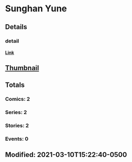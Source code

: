 # Sunghan  Yune 
## Details
### detail
#### [Link](http://marvel.com/comics/creators/14218/sunghan_yune?utm_campaign=apiRef&utm_source=225578a89fc76f3d20fbffda5d17a88d)
## [Thumbnail](http://i.annihil.us/u/prod/marvel/i/mg/b/40/image_not_available.jpg)
## Totals
### Comics: 2
### Series: 2
### Stories: 2
### Events: 0
## Modified: 2021-03-10T15:22:40-0500
